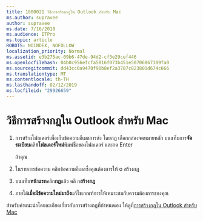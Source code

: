 ```yaml
---
title: 1800021 วิธีการสร้างกฎใน Outlook สำหรับ Mac
ms.author: supravee
author: supravee
ms.date: 7/16/2018
ms.audience: ITPro
ms.topic: article
ROBOTS: NOINDEX, NOFOLLOW
localization_priority: Normal
ms.assetid: e3b275ac-09b6-47de-94d2-cf3e29cef446
ms.openlocfilehash: 04b0c956efcfa5016f073b451e50706067309fa0
ms.sourcegitcommit: dd43cc0a9470f98b8ef2a3787c823801d674c666
ms.translationtype: MT
ms.contentlocale: th-TH
ms.lasthandoff: 02/12/2019
ms.locfileid: "29926659"
---
```

# <a name="how-to-create-a-rule-in-outlook-for-mac"></a>วิธีการสร้างกฎใน Outlook สำหรับ Mac

1. การสร้างโฟลเดอร์เพื่อเก็บข้อความอีเมลการส่ง โดยกฎ เลือกกล่องจดหมายหลัก บนแท็บการ**จัดระเบียบ**คลิ**กโฟลเดอร์ใหม่**พิมพ์ชื่อของโฟลเดอร์ และกด Enter
    
    ถ้าคุณ 
    
2. ในรายการข้อความ คลิกข้อความอีเมลซึ่งคุณต้องการให้ o สร้างกฎ
    
3. บนแท็บ**หน้าแรก**คลิก**กฎ**แล้ว คลิ ก**สร้างกฎ**
    
4. ภายใต้**เมื่อมีข้อความใหม่มาถึง**แก้ไขเกณฑ์การให้เหมาะสมกับความต้องการของคุณ 
    
สำหรับคำแนะนำโดยละเอียดเกี่ยวกับการสร้างกฎที่กำหนดเอง ให้ดูที่[การสร้างกฎใน Outlook สำหรับ Mac](https://aka.ms/AA1uy0v)
  

